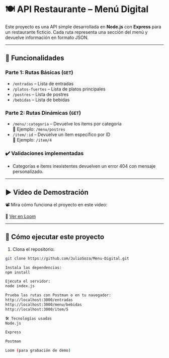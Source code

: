 # 🍽️ API Restaurante – Menú Digital

Este proyecto es una API simple desarrollada en **Node.js** con **Express** para un restaurante ficticio. Cada ruta representa una sección del menú y devuelve información en formato JSON.

---

## 🎯 Funcionalidades

### Parte 1: Rutas Básicas (`GET`)
- `/entradas` – Lista de entradas
- `/platos-fuertes` – Lista de platos principales
- `/postres` – Lista de postres
- `/bebidas` – Lista de bebidas

### Parte 2: Rutas Dinámicas (`GET`)
- `/menu/:categoria` – Devuelve los items por categoría  
  📌 Ejemplo: `/menu/postres`
- `/item/:id` – Devuelve un ítem específico por ID  
  📌 Ejemplo: `/item/4`

### ✔️ Validaciones implementadas
- Categorías e ítems inexistentes devuelven un error 404 con mensaje personalizado.

---

## ▶️ Video de Demostración

📽 Mira cómo funciona el proyecto en este video:

🔗 [Ver en Loom](https://www.loom.com/share/07b1d0f4ab314559b70a6a2f5a9aa128)

---

## 🚀 Cómo ejecutar este proyecto

1. Clona el repositorio:
```bash
git clone https://github.com/JulioSoza/Menu-Digital.git

Instala las dependencias:
npm install

Ejecuta el servidor:
node index.js

Prueba las rutas con Postman o en tu navegador:
http://localhost:3000/entradas
http://localhost:3000/menu/bebidas
http://localhost:3000/item/5

🛠 Tecnologías usadas
Node.js

Express

Postman

Loom (para grabación de demo)


